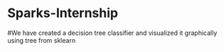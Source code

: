 # Sparks-Internship
#We have created a decision tree classifier and visualized it graphically using tree from sklearn 
